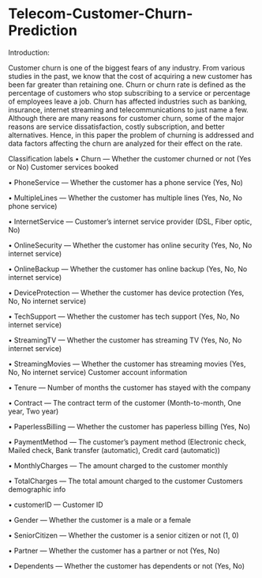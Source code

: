 # Telecom-Customer-Churn-Prediction


Introduction:


Customer churn is one of the biggest fears of any industry. From various studies in the past, we know that the cost of acquiring a new customer has been far greater than retaining one. Churn or churn rate is defined as the percentage of customers who stop subscribing to a service or percentage of employees leave a job. Churn has affected industries such as banking, insurance, internet streaming and telecommunications to just name a few. Although there are many reasons for customer churn, some of the major reasons are service dissatisfaction, costly subscription, and better alternatives. Hence, in this paper the problem of churning is addressed and data factors affecting the churn are analyzed for their effect on the rate.


Classification labels
•	Churn — Whether the customer churned or not (Yes or No)
Customer services booked

•	PhoneService — Whether the customer has a phone service (Yes, No)

•	MultipleLines — Whether the customer has multiple lines (Yes, No, No phone service)

•	InternetService — Customer’s internet service provider (DSL, Fiber optic, No)

•	OnlineSecurity — Whether the customer has online security (Yes, No, No internet service)

•	OnlineBackup — Whether the customer has online backup (Yes, No, No internet service)

•	DeviceProtection — Whether the customer has device protection (Yes, No, No internet service)

•	TechSupport — Whether the customer has tech support (Yes, No, No internet service)

•	StreamingTV — Whether the customer has streaming TV (Yes, No, No internet service)

•	StreamingMovies — Whether the customer has streaming movies (Yes, No, No internet service)
Customer account information

•	Tenure — Number of months the customer has stayed with the company

•	Contract — The contract term of the customer (Month-to-month, One year, Two year)

•	PaperlessBilling — Whether the customer has paperless billing (Yes, No)

•	PaymentMethod — The customer’s payment method (Electronic check, Mailed check, Bank transfer (automatic), Credit card (automatic))

•	MonthlyCharges — The amount charged to the customer monthly

•	TotalCharges — The total amount charged to the customer
Customers demographic info

•	customerID — Customer ID

•	Gender — Whether the customer is a male or a female

•	SeniorCitizen — Whether the customer is a senior citizen or not (1, 0)

•	Partner — Whether the customer has a partner or not (Yes, No)

•	Dependents — Whether the customer has dependents or not (Yes, No)
